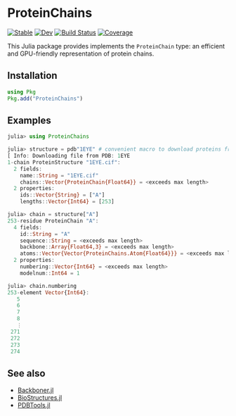 # ProteinChains

[![Stable](https://img.shields.io/badge/docs-stable-blue.svg)](https://MurrellGroup.github.io/ProteinChains.jl/stable/)
[![Dev](https://img.shields.io/badge/docs-dev-blue.svg)](https://MurrellGroup.github.io/ProteinChains.jl/dev/)
[![Build Status](https://github.com/MurrellGroup/ProteinChains.jl/actions/workflows/CI.yml/badge.svg?branch=main)](https://github.com/MurrellGroup/ProteinChains.jl/actions/workflows/CI.yml?query=branch%3Amain)
[![Coverage](https://codecov.io/gh/MurrellGroup/ProteinChains.jl/branch/main/graph/badge.svg)](https://codecov.io/gh/MurrellGroup/ProteinChains.jl)

This Julia package provides implements the `ProteinChain` type: an efficient and GPU-friendly representation of protein chains. 

## Installation

```julia
using Pkg
Pkg.add("ProteinChains")
```

## Examples

```julia
julia> using ProteinChains

julia> structure = pdb"1EYE" # convenient macro to download proteins from the PDB
[ Info: Downloading file from PDB: 1EYE
1-chain ProteinStructure "1EYE.cif":
  2 fields:
    name::String = "1EYE.cif"
    chains::Vector{ProteinChain{Float64}} = <exceeds max length>
  2 properties:
    ids::Vector{String} = ["A"]
    lengths::Vector{Int64} = [253]

julia> chain = structure["A"]
253-residue ProteinChain "A":
  4 fields:
    id::String = "A"
    sequence::String = <exceeds max length>
    backbone::Array{Float64,3} = <exceeds max length>
    atoms::Vector{Vector{ProteinChains.Atom{Float64}}} = <exceeds max length>
  2 properties:
    numbering::Vector{Int64} = <exceeds max length>
    modelnum::Int64 = 1

julia> chain.numbering
253-element Vector{Int64}:
   5
   6
   7
   8
   ⋮
 271
 272
 273
 274
```

## See also
- [Backboner.jl](https://github.com/MurrellGroup/Backboner.jl)
- [BioStructures.jl](https://github.com/BioJulia/BioStructures.jl)
- [PDBTools.jl](https://github.com/m3g/PDBTools.jl)
